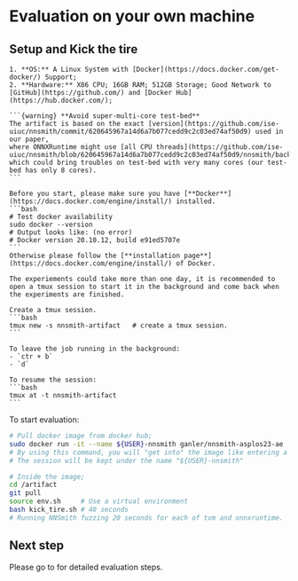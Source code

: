 # Evaluation on your own machine

## Setup and Kick the tire

`````{admonition} Prerequisites
1. **OS:** A Linux System with [Docker](https://docs.docker.com/get-docker/) Support;
2. **Hardware:** X86 CPU; 16GB RAM; 512GB Storage; Good Network to [GitHub](https://github.com/) and [Docker Hub](https://hub.docker.com/);

```{warning} **Avoid super-multi-core test-bed**
The artifact is based on the exact [version](https://github.com/ise-uiuc/nnsmith/commit/620645967a14d6a7b077cedd9c2c03ed74af50d9) used in our paper,
where ONNXRuntime might use [all CPU threads](https://github.com/ise-uiuc/nnsmith/blob/620645967a14d6a7b077cedd9c2c03ed74af50d9/nnsmith/backends/ort_graph.py#L37) which could bring troubles on test-bed with very many cores (our test-bed has only 8 cores). 
```

Before you start, please make sure you have [**Docker**](https://docs.docker.com/engine/install/) installed.
```bash
# Test docker availability
sudo docker --version
# Output looks like: (no error)
# Docker version 20.10.12, build e91ed5707e
```
Otherwise please follow the [**installation page**](https://docs.docker.com/engine/install/) of Docker.
`````

``````{note}
The experiements could take more than one day, it is recommended to open a tmux session to start it in the background and come back when the experiments are finished.

Create a tmux session.
```bash
tmux new -s nnsmith-artifact   # create a tmux session.
```

To leave the job running in the background:
- `ctr + b`
- `d`

To resume the session:
```bash
tmux at -t nnsmith-artifact
```
``````

To start evaluation:

```bash
# Pull docker image from docker hub;
sudo docker run -it --name ${USER}-nnsmith ganler/nnsmith-asplos23-ae
# By using this command, you will "get into" the image like entering a virtual machine.
# The session will be kept under the name "${USER}-nnsmith"

# Inside the image;
cd /artifact
git pull
source env.sh     # Use a virtual environment
bash kick_tire.sh # 40 seconds
# Running NNSmith fuzzing 20 seconds for each of tvm and onnxruntime.
```

## Next step

Please go to [](./evaluation.md) for detailed evaluation steps.